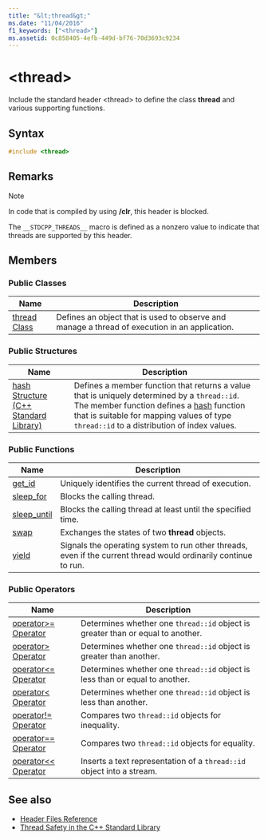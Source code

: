 ```yaml
---
title: "&lt;thread&gt;"
ms.date: "11/04/2016"
f1_keywords: ["<thread>"]
ms.assetid: 0c858405-4efb-449d-bf76-70d3693c9234
---
```

# &lt;thread&gt;

Include the standard header \<thread> to define the class **thread** and various supporting functions.

## Syntax

```cpp
#include <thread>
```

## Remarks

> [!NOTE]
> In code that is compiled by using **/clr**, this header is blocked.

The `__STDCPP_THREADS__` macro is defined as a nonzero value to indicate that threads are supported by this header.

## Members

### Public Classes

|Name|Description|
|----------|-----------------|
|[thread Class](../standard-library/thread-class.md)|Defines an object that is used to observe and manage a thread of execution in an application.|

### Public Structures

|Name|Description|
|----------|-----------------|
|[hash Structure (C++ Standard Library)](../standard-library/hash-structure-stl.md)|Defines a member function that returns a value that is uniquely determined by a `thread::id`. The member function defines a [hash](../standard-library/hash-class.md) function that is suitable for mapping values of type `thread::id` to a distribution of index values.|

### Public Functions

|Name|Description|
|----------|-----------------|
|[get_id](../standard-library/thread-functions.md#get_id)|Uniquely identifies the current thread of execution.|
|[sleep_for](../standard-library/thread-functions.md#sleep_for)|Blocks the calling thread.|
|[sleep_until](../standard-library/thread-functions.md#sleep_until)|Blocks the calling thread at least until the specified time.|
|[swap](../standard-library/thread-functions.md#swap)|Exchanges the states of two **thread** objects.|
|[yield](../standard-library/thread-functions.md#yield)|Signals the operating system to run other threads, even if the current thread would ordinarily continue to run.|

### Public Operators

|Name|Description|
|----------|-----------------|
|[operator>= Operator](../standard-library/thread-operators.md#op_gt_eq)|Determines whether one `thread::id` object is greater than or equal to another.|
|[operator> Operator](../standard-library/thread-operators.md#op_gt)|Determines whether one `thread::id` object is greater than another.|
|[operator<= Operator](../standard-library/thread-operators.md#op_lt_eq)|Determines whether one `thread::id` object is less than or equal to another.|
|[operator< Operator](../standard-library/thread-operators.md#op_lt)|Determines whether one `thread::id` object is less than another.|
|[operator!= Operator](../standard-library/thread-operators.md#op_neq)|Compares two `thread::id` objects for inequality.|
|[operator== Operator](../standard-library/thread-operators.md#op_eq_eq)|Compares two `thread::id` objects for equality.|
|[operator<< Operator](../standard-library/thread-operators.md#op_lt_lt)|Inserts a text representation of a `thread::id` object into a stream.|

## See also

- [Header Files Reference](../standard-library/cpp-standard-library-header-files.md)
- [Thread Safety in the C++ Standard Library](../standard-library/thread-safety-in-the-cpp-standard-library.md)
